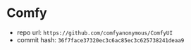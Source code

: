 # Comfy
- repo url: `https://github.com/comfyanonymous/ComfyUI`
- commit hash: `36f7face37320ec3c6ac85ec3c625738241deaa9`